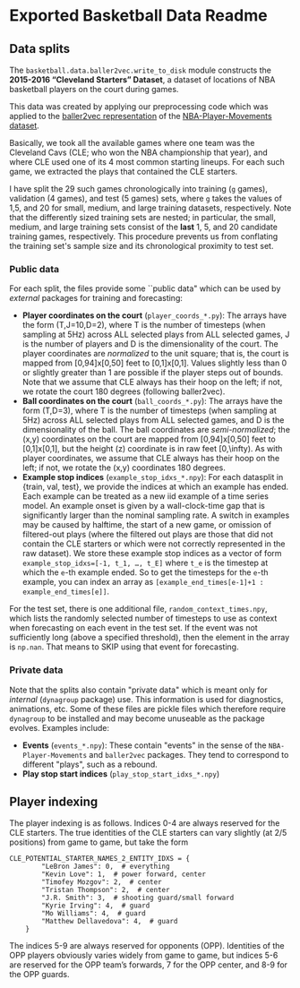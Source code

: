 # Exported Basketball Data Readme

## Data splits 

The `basketball.data.baller2vec.write_to_disk` module constructs the **2015-2016 “Cleveland Starters” Dataset**, a 
dataset of locations of NBA basketball players on the court during games.

This data was created by applying our preprocessing code which was applied to the [baller2vec representation](https://github.com/airalcorn2/baller2vec) of the [NBA-Player-Movements dataset](https://github.com/linouk23/NBA-Player-Movements).

Basically, we took all the available games where one team was the Cleveland Cavs (CLE; who won the NBA championship that year), and where CLE used one of its 4 most common starting lineups.   For each such game, we extracted the plays that contained the CLE starters.

I have split the 29 such games chronologically into training (`g` games), validation (4 games), and test (5 games) sets, where `g` takes the values of 1,5, and 20 for small, medium, and large training datasets, respectively. Note that the differently sized training sets are nested; in particular, the small, medium, and large training sets consist of the **last** 1, 5, and 20 candidate training games, respectively.  This procedure prevents us from conflating the training set's sample size and its chronological proximity to test set.

### Public data  

For each split, the files provide some ``public data" which can be used by _external_ packages for training and forecasting:

* **Player coordinates on the court** (`player_coords_*.py`):  The arrays have the form (T,J=10,D=2), where T is the number of timesteps (when sampling at 5Hz) across ALL selected plays from ALL selected games, J is the number of players and D is the dimensionality of the court.  The player coordinates are _normalized_ to the unit square; that is, the court is mapped from [0,94]x[0,50] feet to [0,1]x[0,1].   Values slightly less than 0 or slightly greater than 1 are possible if the player steps out of bounds.  Note that we assume that CLE always has their hoop on the left; if not, we rotate the court 180 degrees (following baller2vec).
* **Ball coordinates on the court** (`ball_coords_*.py`):  The arrays have the form (T,D=3), where T is the number of timesteps (when sampling at 5Hz) across ALL selected plays from ALL selected games, and D is the dimensionality of the ball.  The ball coordinates are _semi-normalized_; the (x,y) coordinates on the court are mapped from [0,94]x[0,50] feet to [0,1]x[0,1], but the height (z) coordinate is in raw feet [0,\infty).  As with player coordinates, we assume that CLE always has their hoop on the left; if not, we rotate the (x,y) coordinates 180 degrees.
*  **Example stop indices** (`example_stop_idxs_*.npy`): For each datasplit in {train, val, test}, we provide the indices at which an example has ended.   Each example can be treated as a new iid example of a time series model.  An example onset is given by a wall-clock-time gap that is significantly larger than the nominal sampling rate.   A switch in examples may be caused by halftime, the start of a new game, or omission of filtered-out plays (where the filtered out plays are those that did not contain the CLE starters or which were not correctly represented in the raw dataset).   We store these example stop indices as a vector of form `example_stop_idxs=[-1, t_1, …, t_E]` where `t_e` is the timestep at which the `e`-th example ended.      So to get the timesteps for the `e`-th example, you can index an array as `[example_end_times[e-1]+1 : example_end_times[e]]`.

For the test set, there is one additional file, `random_context_times.npy`, which lists the randomly selected number of timesteps to use as context when forecasting on each event in the test set.   If the event was not sufficiently long (above a specified threshold), then the element in the array is `np.nan`.   That means to SKIP using that event for forecasting.


### Private data  

Note that the splits also contain "private data" which is meant only for _internal_ (`dynagroup` package) use.  This information is used for diagnostics, animations, etc.  Some of these files are pickle files which therefore require `dynagroup` to be installed and may become unuseable as the package evolves. Examples include:

* **Events** (`events_*.npy`): These contain "events" in the sense of the `NBA-Player-Movements` and `baller2vec` packages. They tend to correspond to different "plays", such as a rebound.  
* **Play stop start indices** (`play_stop_start_idxs_*.npy`)

## Player indexing

The player indexing is as follows.  Indices 0-4 are always reserved for the CLE starters.   The true identities of the CLE starters can vary slightly (at 2/5 positions) from game to game, but take the form

```
CLE_POTENTIAL_STARTER_NAMES_2_ENTITY_IDXS = {
        "LeBron James": 0,  # everything
        "Kevin Love": 1,  # power forward, center
        "Timofey Mozgov": 2,  # center
        "Tristan Thompson": 2,  # center
        "J.R. Smith": 3,  # shooting guard/small forward
        "Kyrie Irving": 4,  # guard
        "Mo Williams": 4,  # guard
        "Matthew Dellavedova": 4,  # guard
    }
```
   
The indices 5-9 are always reserved for opponents (OPP).  Identities of the OPP players obviously varies widely from game to game, but indices 5-6 are reserved for the OPP team’s forwards, 7  for the OPP center, and 8-9 for the OPP guards. 